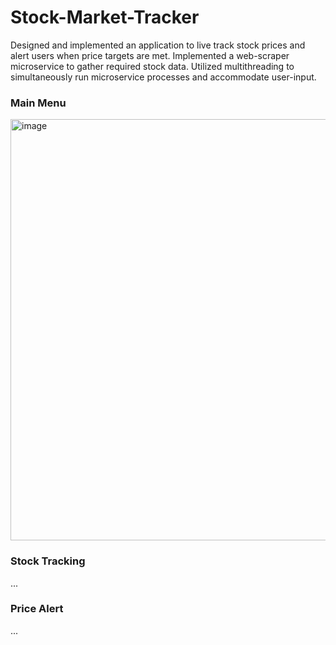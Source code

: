 # Stock-Market-Tracker

Designed and implemented an application to live track stock prices and alert users when price targets are met. Implemented a web-scraper microservice to gather required stock data. Utilized multithreading to simultaneously run microservice processes and accommodate user-input.

### Main Menu

<img width="674" alt="image" src="https://user-images.githubusercontent.com/84875686/215644283-9f07a7d2-8fe3-4630-85c0-ce4d62cdca78.png">

### Stock Tracking

...

### Price Alert

...
